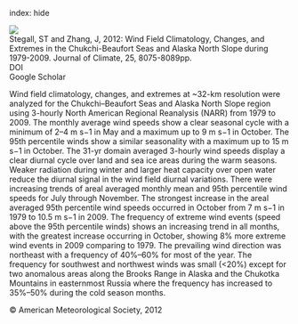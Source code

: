 index: hide

<div class="Citation">
    <div class="Citation-thumb CitationThumb-linked"  data-href="https://doi.org/10.1175/jcli-d-11-00532.1">
      <img src="https://static.claimspace.cloud/climate-study-static/refs/thumbs/2/Stegall_and_Zhang_2012-thumb.png" />
    </div>

  <div class="Citation-body">
    <div class="Citation-text">Stegall, ST and Zhang, J, 2012: Wind Field Climatology, Changes, and Extremes in the Chukchi-Beaufort Seas and Alaska North Slope during 1979-2009. <span class="Article-journal">Journal of Climate, </span><span class="Article-volume">25, </span>8075-8089pp.</div>
    <div class="Citation-links">
      <div class="CitationLink" data-href="https://doi.org/10.1175/jcli-d-11-00532.1">
        <div class="CitationLink-icon CitationLink-Doi"></div>
        <div class="CitationLink-text">DOI</div>
      </div>
      <div class="CitationLink" data-href="https://scholar.google.com/scholar?q=10.1175/jcli-d-11-00532.1">
        <div class="CitationLink-icon CitationLink-Scholar"></div>
        <div class="CitationLink-text">Google Scholar</div>
      </div>
    </div>
  </div>
</div>

Wind field climatology, changes, and extremes at ~32-km resolution were analyzed for the Chukchi–Beaufort Seas and Alaska North Slope region using 3-hourly North American Regional Reanalysis (NARR) from 1979 to 2009. The monthly average wind speeds show a clear seasonal cycle with a minimum of 2–4 m s−1 in May and a maximum up to 9 m s−1 in October. The 95th percentile winds show a similar seasonality with a maximum up to 15 m s−1 in October. The 31-yr domain averaged 3-hourly wind speeds display a clear diurnal cycle over land and sea ice areas during the warm seasons. Weaker radiation during winter and larger heat capacity over open water reduce the diurnal signal in the wind field diurnal variations. There were increasing trends of areal averaged monthly mean and 95th percentile wind speeds for July through November. The strongest increase in the areal averaged 95th percentile wind speeds occurred in October from 7 m s−1 in 1979 to 10.5 m s−1 in 2009. The frequency of extreme wind events (speed above the 95th percentile winds) shows an increasing trend in all months, with the greatest increase occurring in October, showing 8% more extreme wind events in 2009 comparing to 1979. The prevailing wind direction was northeast with a frequency of 40%–60% for most of the year. The frequency for southwest and northwest winds was small (<20%) except for two anomalous areas along the Brooks Range in Alaska and the Chukotka Mountains in easternmost Russia where the frequency has increased to 35%–50% during the cold season months.

<div class="Citation-copy">
&copy; American Meteorological Society, 2012
</div>